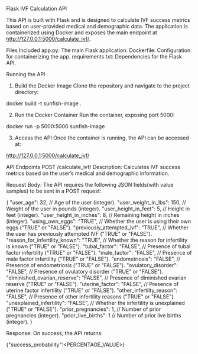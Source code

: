 Flask IVF Calculation API 

This API is built with Flask and is designed to calculate IVF success metrics based on user-provided medical and demographic data. The application is containerized using Docker and exposes the main endpoint at http://127.0.0.1:5000/calculate_ivf/.

Files Included
app.py: The main Flask application.
Dockerfile: Configuration for containerizing the app.
requirements.txt: Dependencies for the Flask API.

Running the API
1. Build the Docker Image
    Clone the repository and navigate to the project directory:

docker build -t sunfish-image .

2. Run the Docker Container
    Run the container, exposing port 5000:

docker run -p 5000:5000 sunfish-image

3. Access the API
    Once the container is running, the API can be accessed at:

http://127.0.0.1:5000/calculate_ivf/

API Endpoints
POST /calculate_ivf/
Description:
Calculates IVF success metrics based on the user’s medical and demographic information.

Request Body:
The API requires the following JSON fields(with value samples) to be sent in a POST request:

{
    "user_age": 32,                         // Age of the user (integer).
    "user_weight_in_lbs": 150,              // Weight of the user in pounds (integer).
    "user_height_in_feet": 5,               // Height in feet (integer).
    "user_height_in_inches": 8,             // Remaining height in inches (integer).
    "using_own_eggs": "TRUE",               // Whether the user is using their own eggs ("TRUE" or "FALSE").
    "previously_attempted_ivf": "TRUE",     // Whether the user has previously attempted IVF ("TRUE" or "FALSE").
    "reason_for_infertility_known": "TRUE", // Whether the reason for infertility is known ("TRUE" or "FALSE").
    "tubal_factor": "FALSE",                // Presence of tubal factor infertility ("TRUE" or "FALSE").
    "male_factor": "FALSE",                 // Presence of male factor infertility ("TRUE" or "FALSE").
    "endometriosis": "FALSE",               // Presence of endometriosis ("TRUE" or "FALSE").
    "ovulatory_disorder": "FALSE",          // Presence of ovulatory disorder ("TRUE" or "FALSE").
    "diminished_ovarian_reserve": "FALSE",  // Presence of diminished ovarian reserve ("TRUE" or "FALSE").
    "uterine_factor": "FALSE",              // Presence of uterine factor infertility ("TRUE" or "FALSE").
    "other_infertilty_reason": "FALSE",     // Presence of other infertility reasons ("TRUE" or "FALSE").
    "unexplained_infertility": "FALSE",     // Whether the infertility is unexplained ("TRUE" or "FALSE").
    "prior_pregnancies": 1,                 // Number of prior pregnancies (integer).
    "prior_live_births": 1                  // Number of prior live births (integer).
}

Response:
On success, the API returns:

{"success_probability":<PERCENTAGE_VALUE>}